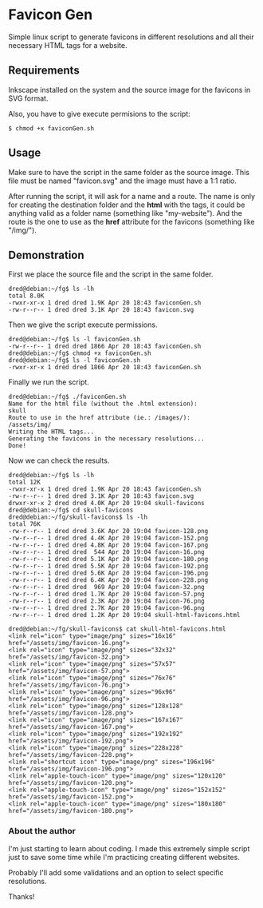 # Favicon Gen
Simple linux script to generate favicons in different resolutions and all their necessary HTML tags for a website.

## Requirements

Inkscape installed on the system and the source image for the favicons in SVG format.

Also, you have to give execute permisions to the script:

```shell
$ chmod +x faviconGen.sh
```

## Usage
Make sure to have the script in the same folder as the source image.
This file must be named "favicon.svg" and the image must have a 1:1 ratio.

After running the script, it will ask for a name and a route. The name is only for creating the destination folder and the **html** with the tags, it could be anything valid as a folder name (something like "my-website"). And the route is the one to use as the **href** attribute for the favicons (something like "/img/").

## Demonstration

First we place the source file and the script in the same folder.

```
dred@debian:~/fg$ ls -lh
total 8.0K
-rwxr-xr-x 1 dred dred 1.9K Apr 20 18:43 faviconGen.sh
-rw-r--r-- 1 dred dred 3.1K Apr 20 18:43 favicon.svg
```

Then we give the script execute permissions.

```
dred@debian:~/fg$ ls -l faviconGen.sh
-rw-r--r-- 1 dred dred 1866 Apr 20 18:43 faviconGen.sh
dred@debian:~/fg$ chmod +x faviconGen.sh
dred@debian:~/fg$ ls -l faviconGen.sh
-rwxr-xr-x 1 dred dred 1866 Apr 20 18:43 faviconGen.sh
```

Finally we run the script.

```
dred@debian:~/fg$ ./faviconGen.sh
Name for the html file (without the .html extension):
skull
Route to use in the href attribute (ie.: /images/):
/assets/img/
Writing the HTML tags...
Generating the favicons in the necessary resolutions...
Done!
```

Now we can check the results.

```
dred@debian:~/fg$ ls -lh
total 12K
-rwxr-xr-x 1 dred dred 1.9K Apr 20 18:43 faviconGen.sh
-rw-r--r-- 1 dred dred 3.1K Apr 20 18:43 favicon.svg
drwxr-xr-x 2 dred dred 4.0K Apr 20 19:04 skull-favicons
dred@debian:~/fg$ cd skull-favicons
dred@debian:~/fg/skull-favicons$ ls -lh
total 76K
-rw-r--r-- 1 dred dred 3.6K Apr 20 19:04 favicon-128.png
-rw-r--r-- 1 dred dred 4.4K Apr 20 19:04 favicon-152.png
-rw-r--r-- 1 dred dred 4.8K Apr 20 19:04 favicon-167.png
-rw-r--r-- 1 dred dred  544 Apr 20 19:04 favicon-16.png
-rw-r--r-- 1 dred dred 5.1K Apr 20 19:04 favicon-180.png
-rw-r--r-- 1 dred dred 5.5K Apr 20 19:04 favicon-192.png
-rw-r--r-- 1 dred dred 5.6K Apr 20 19:04 favicon-196.png
-rw-r--r-- 1 dred dred 6.4K Apr 20 19:04 favicon-228.png
-rw-r--r-- 1 dred dred  969 Apr 20 19:04 favicon-32.png
-rw-r--r-- 1 dred dred 1.7K Apr 20 19:04 favicon-57.png
-rw-r--r-- 1 dred dred 2.3K Apr 20 19:04 favicon-76.png
-rw-r--r-- 1 dred dred 2.7K Apr 20 19:04 favicon-96.png
-rw-r--r-- 1 dred dred 1.2K Apr 20 19:04 skull-html-favicons.html
```

```
dred@debian:~/fg/skull-favicons$ cat skull-html-favicons.html
<link rel="icon" type="image/png" sizes="16x16" href="/assets/img/favicon-16.png">
<link rel="icon" type="image/png" sizes="32x32" href="/assets/img/favicon-32.png">
<link rel="icon" type="image/png" sizes="57x57" href="/assets/img/favicon-57.png">
<link rel="icon" type="image/png" sizes="76x76" href="/assets/img/favicon-76.png">
<link rel="icon" type="image/png" sizes="96x96" href="/assets/img/favicon-96.png">
<link rel="icon" type="image/png" sizes="128x128" href="/assets/img/favicon-128.png">
<link rel="icon" type="image/png" sizes="167x167" href="/assets/img/favicon-167.png">
<link rel="icon" type="image/png" sizes="192x192" href="/assets/img/favicon-192.png">
<link rel="icon" type="image/png" sizes="228x228" href="/assets/img/favicon-228.png">
<link rel="shortcut icon" type="image/png" sizes="196x196" href="/assets/img/favicon-196.png">
<link rel="apple-touch-icon" type="image/png" sizes="120x120" href="/assets/img/favicon-120.png">
<link rel="apple-touch-icon" type="image/png" sizes="152x152" href="/assets/img/favicon-152.png">
<link rel="apple-touch-icon" type="image/png" sizes="180x180" href="/assets/img/favicon-180.png">
```

### About the author

I'm just starting to learn about coding. I made this extremely simple script just to save some time while I'm practicing creating different websites.

Probably I'll add some validations and an option to select specific resolutions.

Thanks!
